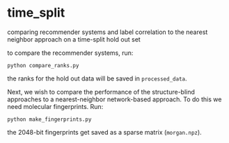 # time_split

comparing recommender systems and label correlation to the nearest neighbor approach on a time-split hold out set

to compare the recommender systems, run:

```
python compare_ranks.py
```

the ranks for the hold out data will be saved in `processed_data`.

Next, we wish to compare the performance of the structure-blind approaches to a nearest-neighbor network-based approach.
To do this we need molecular fingerprints. Run:

```
python make_fingerprints.py
```

the 2048-bit fingerprints get saved as a sparse matrix (`morgan.npz`).